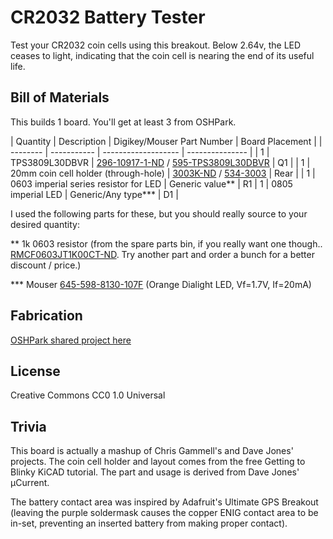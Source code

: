 # CR2032 Battery Tester

Test your CR2032 coin cells using this breakout. Below 2.64v, the LED ceases to
light, indicating that the coin cell is nearing the end of its useful life.

## Bill of Materials

This builds 1 board. You'll get at least 3 from OSHPark.

| Quantity | Description | Digikey/Mouser Part Number | Board Placement | |
-------- | ----------- | ------------------- | --------------- | | 1        |
TPS3809L30DBVR |
[296-10917-1-ND](http://www.digikey.com/product-detail/en/TPS3809L30DBVR/296-10917-1-ND)
/ [595-TPS3809L30DBVR](http://www.mouser.com/access/?pn=595-TPS3809L30DBVR) | Q1
| | 1        | 20mm coin cell holder (through-hole) |
[3003K-ND](http://www.digikey.com/product-detail/en/3003/3003K-ND) /
[534-3003](http://www.mouser.com/access/?pn=534-3003) | Rear | | 1 | 0603
imperial series resistor for LED | Generic value\*\* | R1 | 1 | 0805 imperial
LED | Generic/Any type\*\*\* | D1 |

I used the following parts for these, but you should really source to your
desired quantity:

\*\* 1k 0603 resistor (from the spare parts bin, if you really want one though..
[RMCF0603JT1K00CT-ND](http://www.digikey.com/product-detail/en/RMCF0603JT1K00/RMCF0603JT1K00CT-ND).
Try another part and order a bunch for a better discount / price.)

\*\*\* Mouser
[645-598-8130-107F](http://www.mouser.com/access/?pn=645-598-8130-107F) (Orange
Dialight LED, Vf=1.7V, If=20mA)

## Fabrication

[OSHPark shared project here](https://oshpark.com/shared_projects/Qcq4ZSKX)

## License

Creative Commons CC0 1.0 Universal

## Trivia

This board is actually a mashup of Chris Gammell's and Dave Jones' projects. The
coin cell holder and layout comes from the free Getting to Blinky KiCAD
tutorial. The part and usage is derived from Dave Jones' µCurrent.  

The battery contact area was inspired by Adafruit's Ultimate GPS Breakout (leaving the
purple soldermask causes the copper ENIG contact area to be in-set, preventing
an inserted battery from making proper contact).
